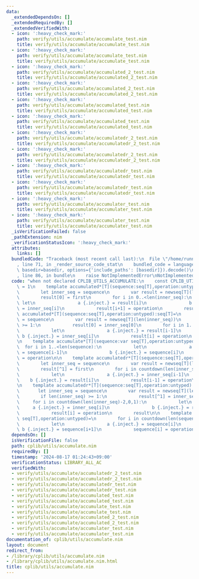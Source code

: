 ```yaml
---
data:
  _extendedDependsOn: []
  _extendedRequiredBy: []
  _extendedVerifiedWith:
  - icon: ':heavy_check_mark:'
    path: verify/utils/accumulate/accumulate_test.nim
    title: verify/utils/accumulate/accumulate_test.nim
  - icon: ':heavy_check_mark:'
    path: verify/utils/accumulate/accumulate_test.nim
    title: verify/utils/accumulate/accumulate_test.nim
  - icon: ':heavy_check_mark:'
    path: verify/utils/accumulate/accumulated_2_test.nim
    title: verify/utils/accumulate/accumulated_2_test.nim
  - icon: ':heavy_check_mark:'
    path: verify/utils/accumulate/accumulated_2_test.nim
    title: verify/utils/accumulate/accumulated_2_test.nim
  - icon: ':heavy_check_mark:'
    path: verify/utils/accumulate/accumulated_test.nim
    title: verify/utils/accumulate/accumulated_test.nim
  - icon: ':heavy_check_mark:'
    path: verify/utils/accumulate/accumulated_test.nim
    title: verify/utils/accumulate/accumulated_test.nim
  - icon: ':heavy_check_mark:'
    path: verify/utils/accumulate/accumulatedr_2_test.nim
    title: verify/utils/accumulate/accumulatedr_2_test.nim
  - icon: ':heavy_check_mark:'
    path: verify/utils/accumulate/accumulatedr_2_test.nim
    title: verify/utils/accumulate/accumulatedr_2_test.nim
  - icon: ':heavy_check_mark:'
    path: verify/utils/accumulate/accumulatedr_test.nim
    title: verify/utils/accumulate/accumulatedr_test.nim
  - icon: ':heavy_check_mark:'
    path: verify/utils/accumulate/accumulatedr_test.nim
    title: verify/utils/accumulate/accumulatedr_test.nim
  - icon: ':heavy_check_mark:'
    path: verify/utils/accumulate/accumulater_test.nim
    title: verify/utils/accumulate/accumulater_test.nim
  - icon: ':heavy_check_mark:'
    path: verify/utils/accumulate/accumulater_test.nim
    title: verify/utils/accumulate/accumulater_test.nim
  _isVerificationFailed: false
  _pathExtension: nim
  _verificationStatusIcon: ':heavy_check_mark:'
  attributes:
    links: []
  bundledCode: "Traceback (most recent call last):\n  File \"/home/runner/.local/lib/python3.10/site-packages/onlinejudge_verify/documentation/build.py\"\
    , line 71, in _render_source_code_stat\n    bundled_code = language.bundle(stat.path,\
    \ basedir=basedir, options={'include_paths': [basedir]}).decode()\n  File \"/home/runner/.local/lib/python3.10/site-packages/onlinejudge_verify/languages/nim.py\"\
    , line 86, in bundle\n    raise NotImplementedError\nNotImplementedError\n"
  code: "when not declared CPLIB_UTILS_ACCUMULATE:\n    const CPLIB_UTILS_ACCUMULATE*\
    \ = 1\n    template accumulated*[T](sequence:seq[T],operation:untyped,first:T):seq[T]=\n\
    \        let inner_seq = sequence\n        var result = newseq[T](len(inner_seq)+1)\n\
    \        result[0] = first\n        for i in 0..<len(inner_seq):\n           \
    \ let\n                a {.inject.} = result[i]\n                b {.inject.}\
    \ = inner_seq[i]\n            result[i+1] = operation\n        result\n\n    template\
    \ accumulated*[T](sequence:seq[T],operation:untyped):seq[T]=\n        let inner_seq\
    \ = sequence\n        var result = newseq[T](len(inner_seq))\n        if len(inner_seq)\
    \ >= 1:\n            result[0] = inner_seq[0]\n        for i in 1..<len(inner_seq):\n\
    \            let\n                a {.inject.} = result[i-1]\n               \
    \ b {.inject.} = inner_seq[i]\n            result[i] = operation\n        result\n\
    \n    template accumulate*[T](sequence:var seq[T],operation:untyped)=\n      \
    \  for i in 1..<len(sequence):\n            let\n                a {.inject.}\
    \ = sequence[i-1]\n                b {.inject.} = sequence[i]\n            sequence[i]\
    \ = operation\n\n    template accumulatedr*[T](sequence:seq[T],operation:untyped,first:T):seq[T]=\n\
    \        let inner_seq = sequence\n        var result = newseq[T](len(inner_seq)+1)\n\
    \        result[^1] = first\n        for i in countdown(len(inner_seq),1,1):\n\
    \            let\n                a {.inject.} = inner_seq[i-1]\n            \
    \    b {.inject.} = result[i]\n            result[i-1] = operation\n        result\n\
    \n    template accumulatedr*[T](sequence:seq[T],operation:untyped):seq[T]=\n \
    \       let inner_seq = sequence\n        var result = newseq[T](len(inner_seq))\n\
    \        if len(inner_seq) >= 1:\n            result[^1] = inner_seq[^1]\n   \
    \     for i in countdown(len(inner_seq)-2,0,1):\n            let\n           \
    \     a {.inject.} = inner_seq[i]\n                b {.inject.} = result[i+1]\n\
    \            result[i] = operation\n        result\n\n    template accumulater*[T](sequence:var\
    \ seq[T],operation:untyped)=\n        for i in countdown(len(sequence)-2,0,1):\n\
    \            let\n                a {.inject.} = sequence[i]\n               \
    \ b {.inject.} = sequence[i+1]\n            sequence[i] = operation\n\n"
  dependsOn: []
  isVerificationFile: false
  path: cplib/utils/accumulate.nim
  requiredBy: []
  timestamp: '2024-08-17 01:24:43+09:00'
  verificationStatus: LIBRARY_ALL_AC
  verifiedWith:
  - verify/utils/accumulate/accumulatedr_2_test.nim
  - verify/utils/accumulate/accumulatedr_2_test.nim
  - verify/utils/accumulate/accumulatedr_test.nim
  - verify/utils/accumulate/accumulatedr_test.nim
  - verify/utils/accumulate/accumulated_test.nim
  - verify/utils/accumulate/accumulated_test.nim
  - verify/utils/accumulate/accumulate_test.nim
  - verify/utils/accumulate/accumulate_test.nim
  - verify/utils/accumulate/accumulated_2_test.nim
  - verify/utils/accumulate/accumulated_2_test.nim
  - verify/utils/accumulate/accumulater_test.nim
  - verify/utils/accumulate/accumulater_test.nim
documentation_of: cplib/utils/accumulate.nim
layout: document
redirect_from:
- /library/cplib/utils/accumulate.nim
- /library/cplib/utils/accumulate.nim.html
title: cplib/utils/accumulate.nim
---
```

